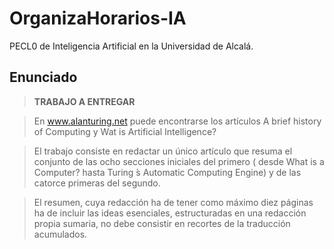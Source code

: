 # OrganizaHorarios-IA
PECL0 de Inteligencia Artificial en la Universidad de Alcalá.

## Enunciado

> **TRABAJO A ENTREGAR**

> En www.alanturing.net puede encontrarse los artículos A brief history of
Computing y Wat is Artificial Intelligence?

> El trabajo consiste en redactar un único artículo que resuma el conjunto de
las ocho secciones iniciales del primero ( desde What is a Computer? hasta
Turing ́s Automatic Computing Engine) y de las catorce primeras del
segundo.

> El resumen, cuya redacción ha de tener como máximo diez páginas ha de
incluir las ideas esenciales, estructuradas en una redacción propia sumaria,
no debe consistir en recortes de la traducción acumulados.

